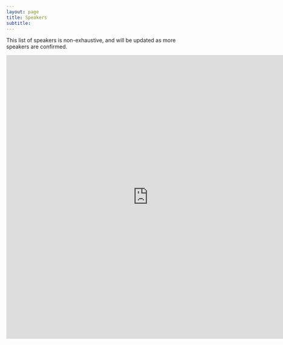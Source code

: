 ```yaml
---
layout: page
title: Speakers 
subtitle: 
---
```


This list of speakers is non-exhaustive, and will be updated as more speakers are confirmed.

<iframe src="https://cdn.rawgit.com/ashv-sandbox/ashv-sandbox.github.io/68933208/speakers.html" frameborder="0" allowfullscreen width="750" height="750"></iframe>

